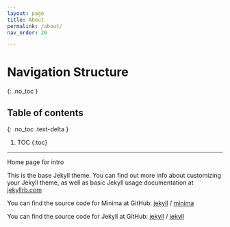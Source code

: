 ```yaml
---
layout: page
title: About
permalink: /about/
nav_order: 20

---
```



# Navigation Structure
{: .no_toc }

## Table of contents
{: .no_toc .text-delta }

1. TOC
{:toc}
---

Home page for intro

This is the base Jekyll theme. You can find out more info about customizing your Jekyll theme, as well as basic Jekyll usage documentation at [jekyllrb.com](https://jekyllrb.com/)

You can find the source code for Minima at GitHub:
[jekyll][jekyll-organization] /
[minima](https://github.com/jekyll/minima)

You can find the source code for Jekyll at GitHub:
[jekyll][jekyll-organization] /
[jekyll](https://github.com/jekyll/jekyll)


[jekyll-organization]: https://github.com/jekyll
